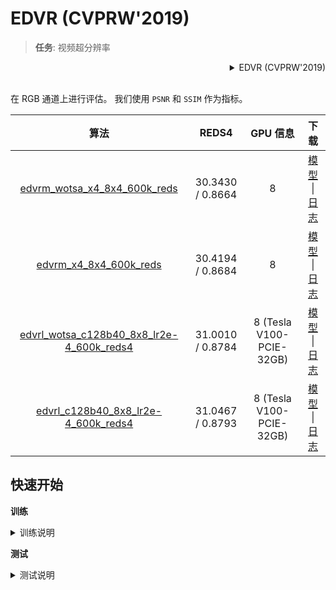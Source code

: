 # EDVR (CVPRW'2019)

> **任务**: 视频超分辨率

<!-- [ALGORITHM] -->

<details>
<summary align="right">EDVR (CVPRW'2019)</summary>

```bibtex
@InProceedings{wang2019edvr,
  author    = {Wang, Xintao and Chan, Kelvin C.K. and Yu, Ke and Dong, Chao and Loy, Chen Change},
  title     = {EDVR: Video restoration with enhanced deformable convolutional networks},
  booktitle = {The IEEE Conference on Computer Vision and Pattern Recognition Workshops (CVPRW)},
  month     = {June},
  year      = {2019},
}
```

</details>

<br/>

在 RGB 通道上进行评估。
我们使用 `PSNR` 和 `SSIM` 作为指标。

|                                       算法                                       |      REDS4       |         GPU 信息         |                                       下载                                       |
| :------------------------------------------------------------------------------: | :--------------: | :----------------------: | :------------------------------------------------------------------------------: |
|         [edvrm_wotsa_x4_8x4_600k_reds](./edvrm_wotsa_8xb4-600k_reds.py)          | 30.3430 / 0.8664 |            8             | [模型](https://download.openmmlab.com/mmediting/restorers/edvr/edvrm_wotsa_x4_8x4_600k_reds_20200522-0570e567.pth) \| [日志](https://download.openmmlab.com/mmediting/restorers/edvr/edvrm_wotsa_x4_8x4_600k_reds_20200522_141644.log.json) |
|               [edvrm_x4_8x4_600k_reds](./edvrm_8xb4-600k_reds.py)                | 30.4194 / 0.8684 |            8             | [模型](https://download.openmmlab.com/mmediting/restorers/edvr/edvrm_x4_8x4_600k_reds_20210625-e29b71b5.pth) \| [日志](https://download.openmmlab.com/mmediting/restorers/edvr/edvrm_x4_8x4_600k_reds_20200622_102544.log.json) |
| [edvrl_wotsa_c128b40_8x8_lr2e-4_600k_reds4](./edvrl_wotsa-c128b40_8xb8-lr2e-4-600k_reds4.py) | 31.0010 / 0.8784 | 8 (Tesla V100-PCIE-32GB) | [模型](https://download.openmmlab.com/mmediting/restorers/edvr/edvrl_wotsa_c128b40_8x8_lr2e-4_600k_reds4_20211228-d895a769.pth) \| [日志](https://download.openmmlab.com/mmediting/restorers/edvr/edvrl_wotsa_c128b40_8x8_lr2e-4_600k_reds4_20211228_144658.log.json) |
| [edvrl_c128b40_8x8_lr2e-4_600k_reds4](./edvrl_c128b40_8xb8-lr2e-4-600k_reds4.py) | 31.0467 / 0.8793 | 8 (Tesla V100-PCIE-32GB) | [模型](https://download.openmmlab.com/mmediting/restorers/edvr/edvrl_c128b40_8x8_lr2e-4_600k_reds4_20220104-4509865f.pth) \| [日志](https://download.openmmlab.com/mmediting/restorers/edvr/edvrl_c128b40_8x8_lr2e-4_600k_reds4_20220104_171823.log.json) |

## 快速开始

**训练**

<details>
<summary>训练说明</summary>

您可以使用以下命令来训练模型。

```shell
# CPU上训练
CUDA_VISIBLE_DEVICES=-1 python tools/train.py configs/edvr/edvrm_8xb4-600k_reds.py

# 单个GPU上训练
python tools/train.py configs/edvr/edvrm_8xb4-600k_reds.py

# 多个GPU上训练
./tools/dist_train.sh configs/edvr/edvrm_8xb4-600k_reds.py 8
```

更多细节可以参考 [train_test.md](/docs/zh_cn/user_guides/train_test.md) 中的 **Train a model** 部分。

</details>

**测试**

<details>
<summary>测试说明</summary>

您可以使用以下命令来测试模型。

```shell
# CPU上测试
CUDA_VISIBLE_DEVICES=-1 python tools/test.py configs/edvr/edvrm_8xb4-600k_reds.py https://download.openmmlab.com/mmediting/restorers/edvr/edvrm_x4_8x4_600k_reds_20210625-e29b71b5.pth

# 单个GPU上测试
python tools/test.py configs/edvr/edvrm_8xb4-600k_reds.py https://download.openmmlab.com/mmediting/restorers/edvr/edvrm_x4_8x4_600k_reds_20210625-e29b71b5.pth

# 多个GPU上测试
./tools/dist_test.sh configs/edvr/edvrm_8xb4-600k_reds.py https://download.openmmlab.com/mmediting/restorers/edvr/edvrm_x4_8x4_600k_reds_20210625-e29b71b5.pth 8
```

更多细节可以参考 [train_test.md](/docs/zh_cn/user_guides/train_test.md) 中的 **Test a pre-trained model** 部分。

</details>
